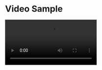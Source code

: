 # Video Sample
![image alt](https://github.com/MahesVMW/Linkedin-AI-Extension/blob/b23fa21681a7235aaeb3d49a0d5a6d880ccffc3c/AI-linkedin.mp4)
